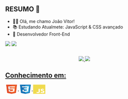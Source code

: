 ## RESUMO 🤖
<ul>
  <li>🗿🍷 Olá, me chamo João Vitor!</li>
  <li>📚 Estudando Atualmete: JavaScript & CSS avançado</li>
  <li>👾 Desenvolvedor Front-End</li>
</ul>
<div>
  <a href = "mailto:soloqf@gmail.com"><img src="https://img.shields.io/badge/-Gmail-%23333?style=for-the-badge&logo=gmail&logoColor=white" target="_blank"></a>
  <a href="https://www.linkedin.com/in/joaovitor-/" target="_blank"><img src="https://img.shields.io/badge/-LinkedIn-%230077B5?style=for-the-badge&logo=linkedin&logoColor=white" target="_blank"></a> 
</div>

##
<div align="center">
  <a href="https://github.com/Juaojoao">
  <img height="180em" src="https://github-readme-stats.vercel.app/api?username=Juaojoao&show_icons=true&theme=dracula&include_all_commits=true&count_private=true"/>
  <img height="180em" src="https://github-readme-stats.vercel.app/api/top-langs/?username=Juaojoao&layout=compact&langs_count=7&theme=dracula"/>
</div>
  
  ## Conhecimento em:
<div style="display: inline_block">
  <img align="center" alt="Rafa-HTML" height="30" width="40" src="https://raw.githubusercontent.com/devicons/devicon/master/icons/html5/html5-original.svg">
  <img align="center" alt="Rafa-CSS" height="30" width="40" src="https://raw.githubusercontent.com/devicons/devicon/master/icons/css3/css3-original.svg">
  <img align="center" alt="Rafa-Js" height="30" width="40" src="https://raw.githubusercontent.com/devicons/devicon/master/icons/javascript/javascript-plain.svg">
</div>
